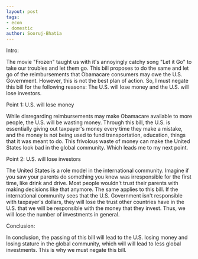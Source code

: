 ```yaml
---
layout: post
tags: 
- econ 
- domestic
author: Sooruj-Bhatia
---
```

Intro:

The movie "Frozen" taught us with it's annoyingly catchy song "Let it Go" to take our troubles and let them go. This bill proposes to do the same and let go of the reimbursements that Obamacare consumers may owe the U.S. Government. However, this is not the best plan of action. So, I must negate this bill for the following reasons: The U.S. will lose money and the U.S. will lose investors.

Point 1: U.S. will lose money

While disregarding reimbursements may make Obamacare available to more people, the U.S. will be wasting money. Through this bill, the U.S. is essentially giving out taxpayer's money every time they make a mistake, and the money is not being used to fund transportation, education, things that it was meant to do. This frivolous waste of money can make the United States look bad in the global community. Which leads me to my next point.

Point 2: U.S. will lose investors

The United States is a role model in the international community. Imagine if you saw your parents do something you knew was irresponsible for the first time, like drink and drive. Most people wouldn't trust their parents with making decisions like that anymore. The same applies to this bill. If the international community sees that the U.S. Government isn't responsible with taxpayer's dollars, they will lose the trust other countries have in the U.S. that we will be responsible with the money that they invest. Thus, we will lose the number of investments in general.

Conclusion:

In conclusion, the passing of this bill will lead to the U.S. losing money and losing stature in the global community, which will will lead to less global investments. This is why we must negate this bill.
